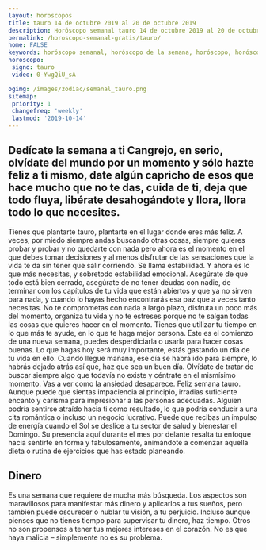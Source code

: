 ```yaml
---
layout: horoscopos
title: tauro 14 de octubre 2019 al 20 de octubre 2019 
description: Horóscopo semanal tauro 14 de octubre 2019 al 20 de octubre 2019. Dedícate la semana a ti Cangrejo, en serio, olvídate del mundo por un momento y sólo hazte feliz a ti mismo, date algún capricho de esos que hace mucho que no te das, cuida de ti, deja que todo fluya, libérate desahogándote y llora, llora todo lo que necesites.
permalink: /horoscopo-semanal-gratis/tauro/
home: FALSE
keywords: horóscopo semanal, horóscopo de la semana, horóscopo, horóscopo gratis,horóscopos, horóscopo esperanza gracia, horoscopos tauro la semana, horóscopos gratis, Tarot, Astrologia, Zodíaco, tauro, horoscopo gratis, semanal
horoscopo:
 signo: tauro
 video: 0-YwgQiU_sA

ogimg: /images/zodiac/semanal_tauro.png
sitemap:
 priority: 1
 changefreq: 'weekly'
 lastmod: '2019-10-14'
---
```




## Dedícate la semana a ti Cangrejo, en serio, olvídate del mundo por un momento y sólo hazte feliz a ti mismo, date algún capricho de esos que hace mucho que no te das, cuida de ti, deja que todo fluya, libérate desahogándote y llora, llora todo lo que necesites.

Tienes que plantarte tauro, plantarte en el lugar donde eres más feliz. A veces, por miedo siempre andas buscando otras cosas, siempre quieres probar y probar y no quedarte con nada pero ahora es el momento en el que debes tomar decisiones y al menos disfrutar de las sensaciones que la vida te da sin tener que salir corriendo. Se llama estabilidad. Y ahora es lo que más necesitas, y sobretodo estabilidad emocional. Asegúrate de que todo está bien cerrado, asegúrate de no tener deudas con nadie, de terminar con los capítulos de tu vida que están abiertos y que ya no sirven para nada, y cuando lo hayas hecho encontrarás esa paz que a veces tanto necesitas. No te comprometas con nada a largo plazo, disfruta un poco más del momento, organiza tu vida y no te estreses porque no te salgan todas las cosas que quieres hacer en el momento. Tienes que utilizar tu tiempo en lo que más te ayude, en lo que te haga mejor persona. Este es el comienzo de una nueva semana, puedes desperdiciarla o usarla para hacer cosas buenas. Lo que hagas hoy será muy importante, estás gastando un día de tu vida en ello. Cuando llegue mañana, ese día se habrá ido para siempre, lo habrás dejado atrás así que, haz que sea un buen día. Olvídate de tratar de buscar siempre algo que todavía no existe y céntrate en el mismísimo momento. Vas a ver como la ansiedad desaparece. Feliz semana tauro.
Aunque puede que sientas impaciencia al principio, irradias suficiente encanto y carisma para impresionar a las personas adecuadas. Alguien podría sentirse atraído hacia ti como resultado, lo que podría conducir a una cita romántica o incluso un negocio lucrativo. Puede que recibas un impulso de energía cuando el Sol se deslice a tu sector de salud y bienestar el Domingo. Su presencia aquí durante el mes por delante resalta tu enfoque hacia sentirte en forma y fabulosamente, animándote a comenzar aquella dieta o rutina de ejercicios que has estado planeando.

## Dinero

Es una semana que requiere de mucha más búsqueda. Los aspectos son maravillosos para manifestar más dinero y aplicarlos a tus sueños, pero también puede oscurecer o nublar tu visión, a tu perjuicio. Incluso aunque pienses que no tienes tiempo para supervisar tu dinero, haz tiempo. Otros no son propensos a tener tus mejores intereses en el corazón. No es que haya malicia – simplemente no es su problema.